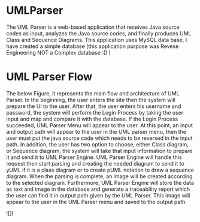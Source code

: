 # UMLParser
The UML Parser is a web-based application that receives Java source codes as input, analyzes the Java source codes, and finally produces UML Class and Sequence Diagrams. This application uses MySQL data base, I have created a simple database (this application purpose was Revese Engineering NOT a Complex database :D )      

# UML Parser Flow 
The below Figure, it represents the main flow and architecture of UML Parser. In the beginning, the user enters the site then the system will prepare the UI to the user. After that, the user enters his username and password, the system will perform the Login Process by taking the user input and map and compare it with the database. If the Login Process succeeded, UML Parser Menu will appear to the user. At this point, an input and output path will appear to the user in the UML parser menu, then the user must put the java source code which needs to be reversed in the input path. In addition, the user has two option to choose, either Class diagram, or Sequence diagram, the system will take that input information to prepare it and send it to UML Parser Engine. UML Parser Engine will handle this request then start parsing and creating the needed diagram to send it to yUML if it is a class diagram or to create pUML notation to draw a sequence diagram. When the parsing is complete, an image will be created according to the selected diagram. Furthermore, UML Parser Engine will store the data as text and image in the database and generate a traceability report which the user can find it in output path given by the UML Parser. This image will appear to the user in the UML Parser menu and saved to the output path.

![](
